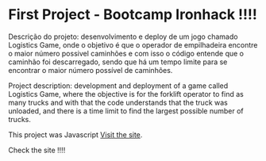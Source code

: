 # First Project - Bootcamp Ironhack !!!!

Descrição do projeto: desenvolvimento e deploy de um jogo chamado Logistics Game, onde o objetivo é que o operador de empilhadeira encontre o maior número possivel
caminhões e com isso o código entende que o caminhão foi descarregado, sendo que há um tempo limite para se encontrar o maior número possível de caminhões.

Project description: development and deployment of a game called Logistics Game, where the objective is for the forklift operator to find as many
trucks and with that the code understands that the truck was unloaded, and there is a time limit to find the largest possible number of trucks.

This project was Javascript [Visit the site](https://julianarangelbarbosa.github.io/Proj-01_oct_22/).

Check the site !!!!
